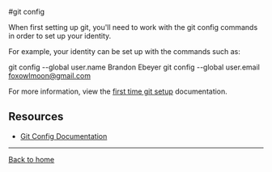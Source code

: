 #git config

When first setting up git, you'll need to work with the git config commands in order to set up your identity.

For example, your identity can be set up with the commands such as:

git config --global user.name Brandon Ebeyer
git config --global user.email foxowlmoon@gmail.com

For more information, view the [first time git setup](https://git-scm.com/book/en/v2/Getting-Started-First-Time-Git-Setup) documentation.

## Resources

- [Git Config Documentation](https://git-scm.com/docs/git-config)

---

[Back to home](../README.md)
